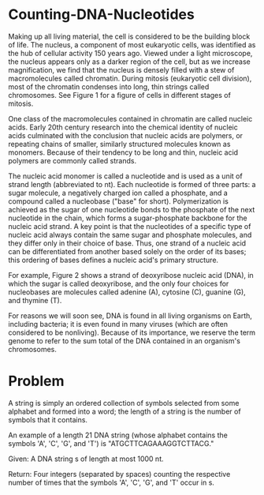 # Counting-DNA-Nucleotides

Making up all living material, the cell is considered to be the building block of life. The nucleus, a component of most eukaryotic cells, was identified as the hub of cellular activity 150 years ago. Viewed under a light microscope, the nucleus appears only as a darker region of the cell, but as we increase magnification, we find that the nucleus is densely filled with a stew of macromolecules called chromatin. During mitosis (eukaryotic cell division), most of the chromatin condenses into long, thin strings called chromosomes. See Figure 1 for a figure of cells in different stages of mitosis.

One class of the macromolecules contained in chromatin are called nucleic acids. Early 20th century research into the chemical identity of nucleic acids culminated with the conclusion that nucleic acids are polymers, or repeating chains of smaller, similarly structured molecules known as monomers. Because of their tendency to be long and thin, nucleic acid polymers are commonly called strands.

The nucleic acid monomer is called a nucleotide and is used as a unit of strand length (abbreviated to nt). Each nucleotide is formed of three parts: a sugar molecule, a negatively charged ion called a phosphate, and a compound called a nucleobase ("base" for short). Polymerization is achieved as the sugar of one nucleotide bonds to the phosphate of the next nucleotide in the chain, which forms a sugar-phosphate backbone for the nucleic acid strand. A key point is that the nucleotides of a specific type of nucleic acid always contain the same sugar and phosphate molecules, and they differ only in their choice of base. Thus, one strand of a nucleic acid can be differentiated from another based solely on the order of its bases; this ordering of bases defines a nucleic acid's primary structure.

For example, Figure 2 shows a strand of deoxyribose nucleic acid (DNA), in which the sugar is called deoxyribose, and the only four choices for nucleobases are molecules called adenine (A), cytosine (C), guanine (G), and thymine (T).

For reasons we will soon see, DNA is found in all living organisms on Earth, including bacteria; it is even found in many viruses (which are often considered to be nonliving). Because of its importance, we reserve the term genome to refer to the sum total of the DNA contained in an organism's chromosomes.

# Problem
A string is simply an ordered collection of symbols selected from some alphabet and formed into a word; the length of a string is the number of symbols that it contains.

An example of a length 21 DNA string (whose alphabet contains the symbols 'A', 'C', 'G', and 'T') is "ATGCTTCAGAAAGGTCTTACG."

Given: A DNA string s of length at most 1000 nt.

Return: Four integers (separated by spaces) counting the respective number of times that the symbols 'A', 'C', 'G', and 'T' occur in s.
